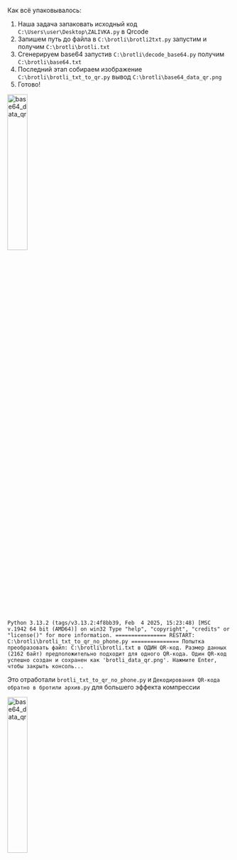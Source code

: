 Как всё упаковывалось:
1. Наша задача запаковать исходный код ‪`C:\Users\user\Desktop\ZALIVKA.py` в Qrcode
2. Запишем путь до файла в `‪C:\brotli\brotli2txt.py` запустим и получим `C:\brotli\brotli.txt`
3. Сгенерируем base64 запустив `‪C:\brotli\decode_base64.py` получим `‪C:\brotli\base64.txt`
4. Последний этап ‪собираем изображение `C:\brotli\brotli_txt_to_qr.py` вывод `C:\brotli\base64_data_qr.png`
5. Готово!

<img src="https://github.com/user-attachments/assets/025e8732-2cb8-4227-bf57-70542920d83d" alt="base64_data_qr" width="30%"/>  

`Python 3.13.2 (tags/v3.13.2:4f8bb39, Feb  4 2025, 15:23:48) [MSC v.1942 64 bit (AMD64)] on win32
Type "help", "copyright", "credits" or "license()" for more information.
================ RESTART: C:\brotli\brotli_txt_to_qr_no_phone.py ===============
Попытка преобразовать файл: C:\brotli\brotli.txt в ОДИН QR-код.
Размер данных (2162 байт) предположительно подходит для одного QR-кода.
Один QR-код успешно создан и сохранен как 'brotli_data_qr.png'.
Нажмите Enter, чтобы закрыть консоль...  `

Это отработали `brotli_txt_to_qr_no_phone.py` и `Декодирования QR-кода обратно в бротили архив.py` для большего эффекта компрессии  

<img src="https://github.com/user-attachments/assets/27fc7beb-665e-4b8d-8a9b-019db90b26c9" alt="base64_data_qr" width="30%"/>
